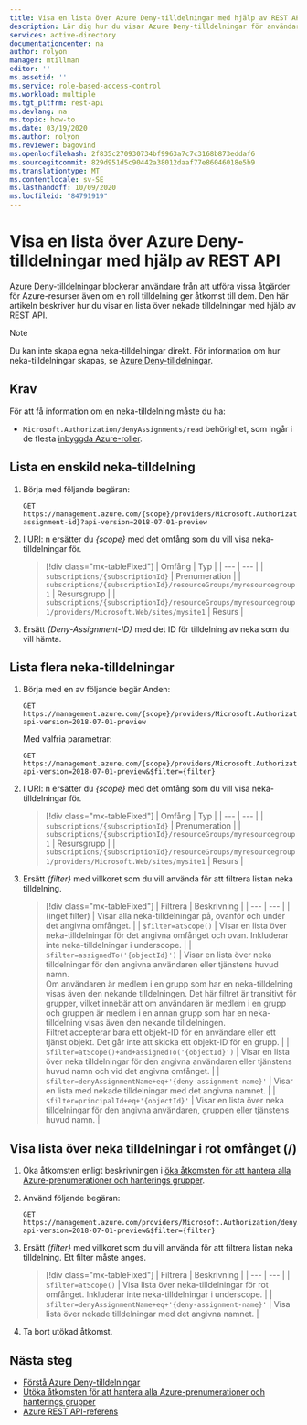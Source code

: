 ```yaml
---
title: Visa en lista över Azure Deny-tilldelningar med hjälp av REST API – Azure RBAC
description: Lär dig hur du visar Azure Deny-tilldelningar för användare, grupper och program med hjälp av REST API och rollbaserad åtkomst kontroll i Azure (Azure RBAC).
services: active-directory
documentationcenter: na
author: rolyon
manager: mtillman
editor: ''
ms.assetid: ''
ms.service: role-based-access-control
ms.workload: multiple
ms.tgt_pltfrm: rest-api
ms.devlang: na
ms.topic: how-to
ms.date: 03/19/2020
ms.author: rolyon
ms.reviewer: bagovind
ms.openlocfilehash: 2f835c270930734bf9963a7c7c3168b873eddaf6
ms.sourcegitcommit: 829d951d5c90442a38012daaf77e86046018e5b9
ms.translationtype: MT
ms.contentlocale: sv-SE
ms.lasthandoff: 10/09/2020
ms.locfileid: "84791919"
---
```

# <a name="list-azure-deny-assignments-using-the-rest-api"></a>Visa en lista över Azure Deny-tilldelningar med hjälp av REST API

[Azure Deny-tilldelningar](deny-assignments.md) blockerar användare från att utföra vissa åtgärder för Azure-resurser även om en roll tilldelning ger åtkomst till dem. Den här artikeln beskriver hur du visar en lista över nekade tilldelningar med hjälp av REST API.

> [!NOTE]
> Du kan inte skapa egna neka-tilldelningar direkt. För information om hur neka-tilldelningar skapas, se [Azure Deny-tilldelningar](deny-assignments.md).

## <a name="prerequisites"></a>Krav

För att få information om en neka-tilldelning måste du ha:

- `Microsoft.Authorization/denyAssignments/read` behörighet, som ingår i de flesta [inbyggda Azure-roller](built-in-roles.md).

## <a name="list-a-single-deny-assignment"></a>Lista en enskild neka-tilldelning

1. Börja med följande begäran:

    ```http
    GET https://management.azure.com/{scope}/providers/Microsoft.Authorization/denyAssignments/{deny-assignment-id}?api-version=2018-07-01-preview
    ```

1. I URI: n ersätter du *{scope}* med det omfång som du vill visa neka-tilldelningar för.

    > [!div class="mx-tableFixed"]
    > | Omfång | Typ |
    > | --- | --- |
    > | `subscriptions/{subscriptionId}` | Prenumeration |
    > | `subscriptions/{subscriptionId}/resourceGroups/myresourcegroup1` | Resursgrupp |
    > | `subscriptions/{subscriptionId}/resourceGroups/myresourcegroup1/providers/Microsoft.Web/sites/mysite1` | Resurs |

1. Ersätt *{Deny-Assignment-ID}* med det ID för tilldelning av neka som du vill hämta.

## <a name="list-multiple-deny-assignments"></a>Lista flera neka-tilldelningar

1. Börja med en av följande begär Anden:

    ```http
    GET https://management.azure.com/{scope}/providers/Microsoft.Authorization/denyAssignments?api-version=2018-07-01-preview
    ```

    Med valfria parametrar:

    ```http
    GET https://management.azure.com/{scope}/providers/Microsoft.Authorization/denyAssignments?api-version=2018-07-01-preview&$filter={filter}
    ```

1. I URI: n ersätter du *{scope}* med det omfång som du vill visa neka-tilldelningar för.

    > [!div class="mx-tableFixed"]
    > | Omfång | Typ |
    > | --- | --- |
    > | `subscriptions/{subscriptionId}` | Prenumeration |
    > | `subscriptions/{subscriptionId}/resourceGroups/myresourcegroup1` | Resursgrupp |
    > | `subscriptions/{subscriptionId}/resourceGroups/myresourcegroup1/providers/Microsoft.Web/sites/mysite1` | Resurs |

1. Ersätt *{filter}* med villkoret som du vill använda för att filtrera listan neka tilldelning.

    > [!div class="mx-tableFixed"]
    > | Filtrera | Beskrivning |
    > | --- | --- |
    > | (inget filter) | Visar alla neka-tilldelningar på, ovanför och under det angivna omfånget. |
    > | `$filter=atScope()` | Visar en lista över neka-tilldelningar för det angivna omfånget och ovan. Inkluderar inte neka-tilldelningar i underscope. |
    > | `$filter=assignedTo('{objectId}')` | Visar en lista över neka tilldelningar för den angivna användaren eller tjänstens huvud namn.<br/>Om användaren är medlem i en grupp som har en neka-tilldelning visas även den nekande tilldelningen. Det här filtret är transitivt för grupper, vilket innebär att om användaren är medlem i en grupp och gruppen är medlem i en annan grupp som har en neka-tilldelning visas även den nekande tilldelningen.<br/>Filtret accepterar bara ett objekt-ID för en användare eller ett tjänst objekt. Det går inte att skicka ett objekt-ID för en grupp. |
    > | `$filter=atScope()+and+assignedTo('{objectId}')` | Visar en lista över neka tilldelningar för den angivna användaren eller tjänstens huvud namn och vid det angivna omfånget. |
    > | `$filter=denyAssignmentName+eq+'{deny-assignment-name}'` | Visar en lista med nekade tilldelningar med det angivna namnet. |
    > | `$filter=principalId+eq+'{objectId}'` | Visar en lista över neka tilldelningar för den angivna användaren, gruppen eller tjänstens huvud namn. |

## <a name="list-deny-assignments-at-the-root-scope-"></a>Visa lista över neka tilldelningar i rot omfånget (/)

1. Öka åtkomsten enligt beskrivningen i [öka åtkomsten för att hantera alla Azure-prenumerationer och hanterings grupper](elevate-access-global-admin.md).

1. Använd följande begäran:

    ```http
    GET https://management.azure.com/providers/Microsoft.Authorization/denyAssignments?api-version=2018-07-01-preview&$filter={filter}
    ```

1. Ersätt *{filter}* med villkoret som du vill använda för att filtrera listan neka tilldelning. Ett filter måste anges.

    > [!div class="mx-tableFixed"]
    > | Filtrera | Beskrivning |
    > | --- | --- |
    > | `$filter=atScope()` | Visa lista över neka-tilldelningar för rot omfånget. Inkluderar inte neka-tilldelningar i underscope. |
    > | `$filter=denyAssignmentName+eq+'{deny-assignment-name}'` | Visa lista över nekade tilldelningar med det angivna namnet. |

1. Ta bort utökad åtkomst.

## <a name="next-steps"></a>Nästa steg

- [Förstå Azure Deny-tilldelningar](deny-assignments.md)
- [Utöka åtkomsten för att hantera alla Azure-prenumerationer och hanterings grupper](elevate-access-global-admin.md)
- [Azure REST API-referens](/rest/api/azure/)
